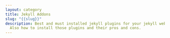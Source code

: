 ```yaml
---
layout: category
title: Jekyll Addons
slug: "{{slug}}"
description: Best and must installed jekyll plugins for your jekyll website.
  Also how to install those plugins and their pros and cons.
---
```

